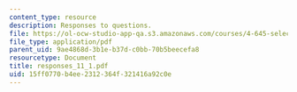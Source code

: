```yaml
---
content_type: resource
description: Responses to questions.
file: https://ol-ocw-studio-app-qa.s3.amazonaws.com/courses/4-645-selected-topics-in-architecture-architecture-from-1750-to-the-present-fall-2004/15ff0770b4ee2312364f321416a92c0e_responses_11_1.pdf
file_type: application/pdf
parent_uid: 9ae4868d-3b1e-b37d-c0bb-70b5beecefa8
resourcetype: Document
title: responses_11_1.pdf
uid: 15ff0770-b4ee-2312-364f-321416a92c0e
---
```


